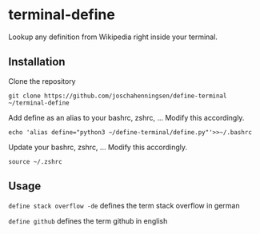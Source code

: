 # terminal-define
Lookup any definition from Wikipedia right inside your terminal. 

## Installation
Clone the repository

`git clone https://github.com/joschahenningsen/define-terminal ~/terminal-define`

Add define as an alias to your bashrc, zshrc, ... Modify this accordingly.

`echo 'alias define="python3 ~/define-terminal/define.py"'>>~/.bashrc`

Update your bashrc, zshrc, ... Modify this accordingly.

`source ~/.zshrc`

## Usage
`define stack overflow -de` defines the term stack overflow in german

`define github` defines the term github in english
